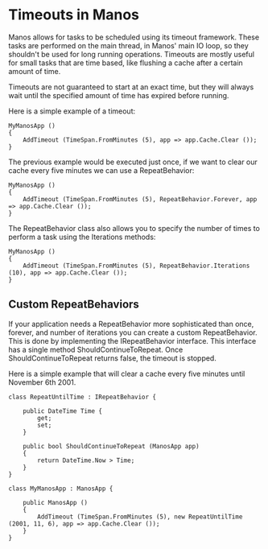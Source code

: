 Timeouts in Manos
=================

Manos allows for tasks to be scheduled using its timeout framework.  These tasks are performed on the main thread, in Manos' main IO loop, so they shouldn't be used for long running operations. Timeouts are mostly useful for small tasks that are time based, like flushing a cache after a certain amount of time.

Timeouts are not guaranteed to start at an exact time, but they will always wait until the specified amount of time has expired before running.


Here is a simple example of a timeout:

    MyManosApp ()
    {
        AddTimeout (TimeSpan.FromMinutes (5), app => app.Cache.Clear ());
    }

The previous example would be executed just once, if we want to clear our cache every five minutes we can use a RepeatBehavior:

    MyManosApp ()
    {
        AddTimeout (TimeSpan.FromMinutes (5), RepeatBehavior.Forever, app => app.Cache.Clear ());
    }

The RepeatBehavior class also allows you to specify the number of times to perform a task using the Iterations methods:

    MyManosApp ()
    {
        AddTimeout (TimeSpan.FromMinutes (5), RepeatBehavior.Iterations (10), app => app.Cache.Clear ());
    }


Custom RepeatBehaviors
----------------------

If your application needs a RepeatBehavior more sophisticated than once, forever, and number of iterations you can create a custom RepeatBehavior.  This is done by implementing the IRepeatBehavior interface.  This interface has a single method ShouldContinueToRepeat.  Once ShouldContinueToRepeat returns false, the timeout is stopped.

Here is a simple example that will clear a cache every five minutes until November 6th 2001.

    class RepeatUntilTime : IRepeatBehavior {

        public DateTime Time {
            get;
            set;
        }

        public bool ShouldContinueToRepeat (ManosApp app)
        {
            return DateTime.Now > Time;
        }
    }

    class MyManosApp : ManosApp {

        public ManosApp ()
        {
            AddTimeout (TimeSpan.FromMinutes (5), new RepeatUntilTime (2001, 11, 6), app => app.Cache.Clear ());
        }
    }

